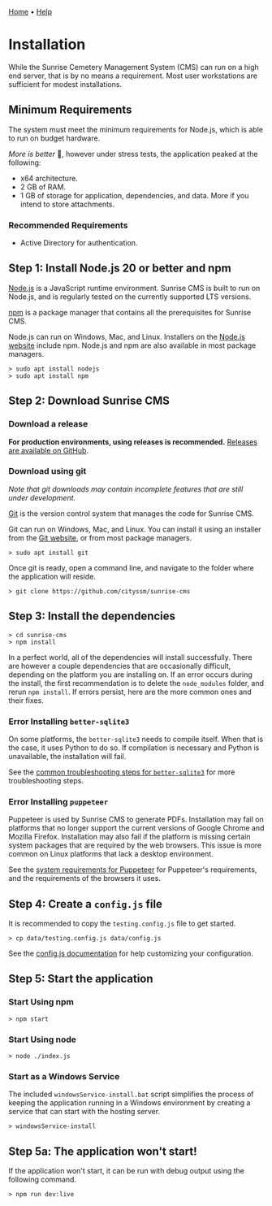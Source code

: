 [Home](https://cityssm.github.io/sunrise-cms/)
•
[Help](https://cityssm.github.io/sunrise-cms/docs/)

# Installation

While the Sunrise Cemetery Management System (CMS) can run on a high end server,
that is by no means a requirement.
Most user workstations are sufficient for modest installations.

## Minimum Requirements

The system must meet the minimum requirements for Node.js,
which is able to run on budget hardware.

_More is better_ 💪, however under stress tests,
the application peaked at the following:

- x64 architecture.
- 2 GB of RAM.
- 1 GB of storage for application, dependencies, and data.
  More if you intend to store attachments.

### Recommended Requirements

- Active Directory for authentication.

## Step 1: Install Node.js 20 or better and npm

[Node.js](https://nodejs.org) is a JavaScript runtime environment.
Sunrise CMS is built to run on Node.js, and is regularly tested
on the currently supported LTS versions.

[npm](https://www.npmjs.com/) is a package manager that contains all the prerequisites
for Sunrise CMS.

Node.js can run on Windows, Mac, and Linux.
Installers on the [Node.js website](https://nodejs.org) include npm.
Node.js and npm are also available in most package managers.

    > sudo apt install nodejs
    > sudo apt install npm

## Step 2: Download Sunrise CMS

### Download a release

**For production environments, using releases is recommended.**
[Releases are available on GitHub](https://github.com/cityssm/sunrise-cms/releases).

### Download using git

_Note that git downloads may contain incomplete features that are still under development._

[Git](https://git-scm.com/) is the version control system that manages the
code for Sunrise CMS.

Git can run on Windows, Mac, and Linux.
You can install it using an installer from the [Git website](https://git-scm.com/),
or from most package managers.

    > sudo apt install git

Once git is ready, open a command line, and navigate to the folder where
the application will reside.

    > git clone https://github.com/cityssm/sunrise-cms

## Step 3: Install the dependencies

    > cd sunrise-cms
    > npm install

In a perfect world, all of the dependencies will install successfully.
There are however a couple dependencies that are occasionally difficult,
depending on the platform you are installing on.
If an error occurs during the install, the first recommendation is
to delete the `node_modules` folder, and rerun `npm install`.
If errors persist, here are the more common ones and their fixes.

### Error Installing `better-sqlite3`

On some platforms, the `better-sqlite3` needs to compile itself.
When that is the case, it uses Python to do so. If compilation is necessary
and Python is unavailable, the installation will fail.

See the
[common troubleshooting steps for `better-sqlite3`](https://github.com/WiseLibs/better-sqlite3/blob/master/docs/troubleshooting.md)
for more troubleshooting steps.

### Error Installing `puppeteer`

Puppeteer is used by Sunrise CMS to generate PDFs.
Installation may fail on platforms that no longer support the current versions
of Google Chrome and Mozilla Firefox.
Installation may also fail if the platform is missing certain system packages
that are required by the web browsers. This issue is more common on
Linux platforms that lack a desktop environment.

See the [system requirements for Puppeteer](https://pptr.dev/guides/system-requirements)
for Puppeteer's requirements, and the requirements of the browsers it uses.

## Step 4: Create a `config.js` file

It is recommended to copy the `testing.config.js` file to get started.

    > cp data/testing.config.js data/config.js

See the [config.js documentation](configJs.md) for help customizing
your configuration.

## Step 5: Start the application

### Start Using npm

    > npm start

### Start Using node

    > node ./index.js

### Start as a Windows Service

The included `windowsService-install.bat` script simplifies
the process of keeping the application running in a Windows environment
by creating a service that can start with the hosting server.

    > windowsService-install

## Step 5a: The application won't start!

If the application won't start, it can be run with debug output using the
following command.

    > npm run dev:live
